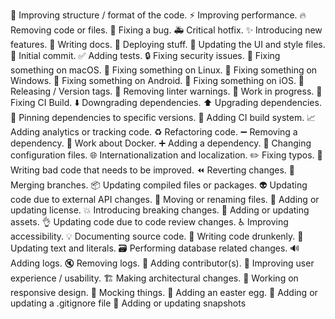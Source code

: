 

:art: Improving structure / format of the code.
:zap: Improving performance.
:fire: Removing code or files.
:bug: Fixing a bug.
:ambulance: Critical hotfix.
:sparkles: Introducing new features.
:memo: Writing docs.
:rocket: Deploying stuff.
:lipstick: Updating the UI and style files.
:tada: Initial commit.
:white_check_mark: Adding tests.
:lock: Fixing security issues.
:apple: Fixing something on macOS.
:penguin: Fixing something on Linux.
:checkered_flag: Fixing something on Windows.
:robot: Fixing something on Android.
:green_apple: Fixing something on iOS.
:bookmark: Releasing / Version tags.
:rotating_light: Removing linter warnings.
:construction: Work in progress.
:green_heart: Fixing CI Build.
:arrow_down: Downgrading dependencies.
:arrow_up: Upgrading dependencies.
:pushpin: Pinning dependencies to specific versions.
:construction_worker: Adding CI build system.
:chart_with_upwards_trend: Adding analytics or tracking code.
:recycle: Refactoring code.
:heavy_minus_sign: Removing a dependency.
:whale: Work about Docker.
:heavy_plus_sign: Adding a dependency.
:wrench: Changing configuration files.
:globe_with_meridians: Internationalization and localization.
:pencil2: Fixing typos.
:hankey: Writing bad code that needs to be improved.
:rewind: Reverting changes.
:twisted_rightwards_arrows: Merging branches.
:package: Updating compiled files or packages.
:alien: Updating code due to external API changes.
:truck: Moving or renaming files.
:page_facing_up: Adding or updating license.
:boom: Introducing breaking changes.
:bento: Adding or updating assets.
:ok_hand: Updating code due to code review changes.
:wheelchair: Improving accessibility.
:bulb: Documenting source code.
:beers: Writing code drunkenly.
:speech_balloon: Updating text and literals.
:card_file_box: Performing database related changes.
:loud_sound: Adding logs.
:mute: Removing logs.
:busts_in_silhouette: Adding contributor(s).
:children_crossing: Improving user experience / usability.
:building_construction: Making architectural changes.
:iphone: Working on responsive design.
:clown_face: Mocking things.
:egg: Adding an easter egg.
:see_no_evil: Adding or updating a .gitignore file
:camera_flash: Adding or updating snapshots
